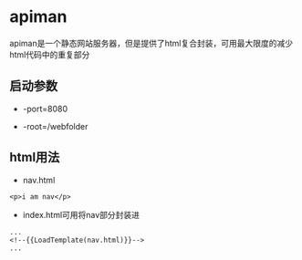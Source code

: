 # apiman

apiman是一个静态网站服务器，但是提供了html复合封装，可用最大限度的减少html代码中的重复部分

## 启动参数

+ -port=8080

+ -root=/webfolder

## html用法

+ nav.html
```
<p>i am nav</p>
 ```


+ index.html可用将nav部分封装进
 ```
...
<!--{{LoadTemplate(nav.html)}}-->
...
 ```

